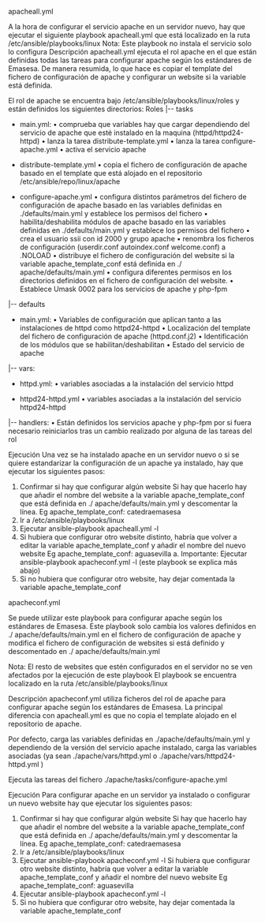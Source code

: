 apacheall.yml

A la hora de configurar el servicio apache en un servidor nuevo, hay que ejecutar el siguiente playbook apacheall.yml que está localizado en la ruta /etc/ansible/playbooks/linux
Nota: Este playbook no instala el servicio solo lo configura
Descripción
apacheall.yml ejecuta el rol apache en el que están definidas todas las tareas para configurar apache según los estándares de Emasesa. 
De manera resumida, lo que hace es copiar el template del fichero de configuración de apache y configurar un website si la variable está definida.

El rol de apache se encuentra bajo /etc/ansible/playbooks/linux/roles y están definidos los siguientes directorios:
Roles
   |-- tasks
-	main.yml: 
•	comprueba que variables hay que cargar dependiendo del servicio de apache que esté instalado en la maquina (httpd/httpd24-httpd)
•	lanza la tarea distribute-template.yml
•	lanza la tarea configure-apache.yml
•	activa el servicio apache

-	distribute-template.yml
•	copia el fichero de configuración de apache basado en el template que está alojado en el repositorio /etc/ansible/repo/linux/apache 

-	configure-apache.yml
•	configura distintos parámetros del fichero de configuración de apache basado en las variables definidas en ./defaults/main.yml y establece los permisos del fichero
•	habilita/deshabilita módulos de apache basado en las variables definidas en ./defaults/main.yml y establece los permisos del fichero
•	crea el usuario ssii con id 2000 y grupo apache
•	renombra los ficheros de configuración (userdir.conf autoindex.conf welcome.conf) a .NOLOAD
•	distribuye el fichero de configuración del website si la variable apache_template_conf está definida en ./ apache/defaults/main.yml
•	configura diferentes permisos en los directorios definidos en el fichero de configuración del website.
•	Establece Umask 0002 para los servicios de apache y php-fpm


|-- defaults
-	main.yml: 
•	Variables de configuración que aplican tanto a las instalaciones de httpd como httpd24-httpd
•	Localización del template del fichero de configuración de apache (httpd.conf.j2)
•	Identificación de los módulos que se habilitan/deshabilitan
•	Estado del servicio de apache

|-- vars:
-	httpd.yml: 
•	variables asociadas a la instalación del servicio httpd

-	httpd24-httpd.yml
•	variables asociadas a la instalación del servicio httpd24-httpd


|-- handlers:
•	Están definidos los servicios apache y php-fpm por si fuera necesario reiniciarlos tras un cambio realizado por alguna de las tareas del rol



Ejecución
Una vez se ha instalado apache en un servidor nuevo o si se quiere estandarizar la configuración de un apache ya instalado, hay que ejecutar los siguientes pasos:
1.	Confirmar si hay que configurar algún website
Si hay que hacerlo hay que añadir el nombre del website a la variable apache_template_conf que está definida en ./ apache/defaults/main.yml y descomentar la línea.
Eg apache_template_conf: catedraemasesa
2.	Ir a /etc/ansible/playbooks/linux
3.	Ejecutar ansible-playbook apacheall.yml -l <servername>
4.	Si hubiera que configurar otro website distinto, habría que volver a editar la variable apache_template_conf y añadir el nombre del nuevo website 
Eg apache_template_conf: aguasevilla
a.	Importante: Ejecutar ansible-playbook apacheconf.yml -l <servername> (este playbook se explica más abajo)
5.	Si no hubiera que configurar otro website, hay dejar comentada la variable apache_template_conf




apacheconf.yml

Se puede utilizar este playbook para configurar apache según los estándares de Emasesa.
Este playbook solo cambia los valores definidos en ./ apache/defaults/main.yml en el fichero de configuración de apache y modifica el fichero de configuración de websites si está definido y descomentado en ./ apache/defaults/main.yml

Nota: El resto de websites que estén configurados en el servidor no se ven afectados por la ejecución de este playbook
El playbook se encuentra localizado en la ruta /etc/ansible/playbooks/linux

Descripción
apacheconf.yml utiliza ficheros del rol de apache para configurar apache según los estándares de Emasesa. 
La principal diferencia con apacheall.yml es que no copia el template alojado en el repositorio de apache.

Por defecto, carga las variables definidas en ./apache/defaults/main.yml y dependiendo de la versión del servicio apache instalado, carga las variables asociadas (ya sean ./apache/vars/httpd.yml o ./apache/vars/httpd24-httpd.yml )

Ejecuta las tareas del fichero ./apache/tasks/configure-apache.yml


Ejecución
Para configurar apache en un servidor ya instalado o configurar un nuevo website hay que ejecutar los siguientes pasos:
1.	Confirmar si hay que configurar algún website
Si hay que hacerlo hay que añadir el nombre del website a la variable apache_template_conf que está definida en ./ apache/defaults/main.yml y descomentar la línea.
Eg apache_template_conf: catedraemasesa
2.	Ir a /etc/ansible/playbooks/linux
3.	Ejecutar ansible-playbook apacheconf.yml -l <servername>
Si hubiera que configurar otro website distinto, habría que volver a editar la variable apache_template_conf y añadir el nombre del nuevo website 
Eg apache_template_conf: aguasevilla
4.	Ejecutar ansible-playbook apacheconf.yml -l <servername> 
5.	Si no hubiera que configurar otro website, hay dejar comentada la variable apache_template_conf


